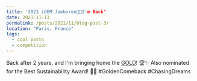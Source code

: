 ```yaml
---
title: '2021 iGEM Jamboree💓💥I'm Back'
date: 2021-11-13
permalink: /posts/2021/11/blog-post-3/
location: "Paris, France"
tags:
  - cool posts
  - competition
---
```


Back after 2 years, and I'm bringing home the [GOLD](https://ziweiwuzw.github.io/Personal-Homepage/files/2021iGEM.pdf)! 🏆✨ Also nominated for the Best Sustainability Award! 🌱🥇 #GoldenComeback #ChasingDreams
